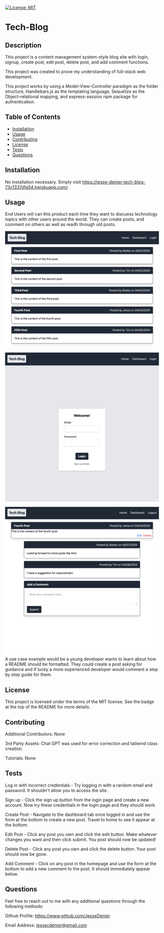 [![License: MIT](https://img.shields.io/badge/License-MIT-yellow.svg)](https://opensource.org/licenses/MIT)

# Tech-Blog

## Description

This project is a content management system-style blog site with login, signup, create post, edit post, delete post, and add comment functions.

This project was created to prove my understanding of full-stack web development.

This project works by using a Model-View-Controller paradigm as the folder structure, Handlebars.js as the templating language, Sequelize as the Object–relational mapping, and express-session npm package for authentication.

## Table of Contents

- [Installation](#installation)
- [Usage](#usage)
- [Contributing](#contributing)
- [License](#license)
- [Tests](#tests)
- [Questions](#questions)

## Installation

No installation necessary. Simply visit https://jesse-denier-tech-blog-73c1337dfa54.herokuapp.com/.

## Usage

End Users will can this product each time they want to discuess technology topics with other users around the world. They can create posts, and comment on others as well as readh through old posts.

![Home Page](<assets/imgs/Home Page.png>)

![Login Page](<assets/imgs/Login Page.png>)

![Post Page](<assets/imgs/Post Page.png>)
A use case example would be a young developer wants to learn about how a README should be formatted. They could create a post asking for guidance and if lucky a more experienced developer would comment a step by step guide for them.

## License

This project is licensed under the terms of the MIT license. See the badge at the top of the README for more details.

## Contributing

Additional Contributors: None

3rd Party Assets: Chat GPT was used for error correction and tailwind class creation.

Tutorials: None

## Tests

Log in with incorrect credentials - Try logging in with a random email and password. It shouldn't allow you to access the site.

Sign up - Click the sign up button from the login page and create a new account. Now try these credentials in the login page and they should work.

Create Post - Navigate to the dashboard tab once logged in and use the form at the bottom to create a new post. Travel to home to see it appear at the bottom.

Edit Post - Click any post you own and click the edit button. Make whatever changes you want and then click submit. You post should now be updated!

Delete Post - Click any post you own and click the delete button. Your post should now be gone.

Add Comment - Click on any post in the homepage and use the form at the bottom to add a new comment to the post. It should immediately appear below.

## Questions

Feel free to reach out to me with any additional questions through the following methods:

Github Profile: https://www.github.com/JesseDenier

Email Address: jessecdenier@gmail.com
